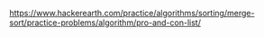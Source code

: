 https://www.hackerearth.com/practice/algorithms/sorting/merge-sort/practice-problems/algorithm/pro-and-con-list/

